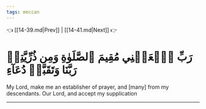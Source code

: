```yaml
---
tags: meccan
---
```


👈 [[14-39.md|Prev]] | [[14-41.md|Next]] 👉

# رَبِّ ٱجۡعَلۡنِي مُقِيمَ ٱلصَّلَوٰةِ وَمِن ذُرِّيَّتِيۚ رَبَّنَا وَتَقَبَّلۡ دُعَآءِ

My Lord, make me an establisher of prayer, and [many] from my descendants. Our Lord, and accept my supplication

---

